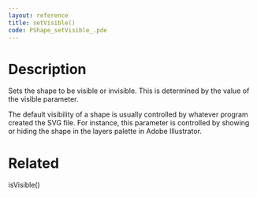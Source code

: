 ```yaml
---
layout: reference
title: setVisible()
code: PShape_setVisible_.pde
---
```


# Description

Sets the shape to be visible or invisible. This is determined by the value of the visible parameter.

The default visibility of a shape is usually controlled by whatever program created the SVG file. For instance, this parameter is controlled by showing or hiding the shape in the layers palette in Adobe Illustrator.

# Related

isVisible()
